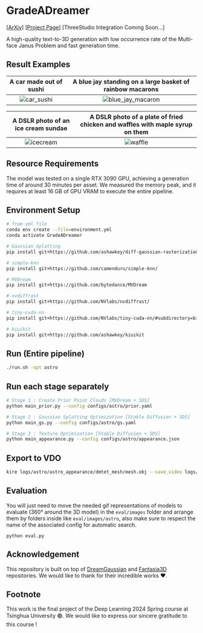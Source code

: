 # GradeADreamer

[[ArXiv](https://arxiv.org/abs/2406.09850)] [[Project Page](https://trapoom555.github.io/GradeADreamer_Project_Page/)] [ThreeStudio Integration Coming Soon...]

A high-quality text-to-3D generation with low occurrence rate of the Multi-face Janus Problem and fast generation time.

## Result Examples

A car made out of sushi |  A blue jay standing on a large basket of rainbow macarons
:-------------------------:|:-------------------------:
![car_sushi](eval/images/car_sushi/gad.gif) |  ![blue_jay_macaron](eval/images/blue_jay_macaron/gad.gif)

A DSLR photo of an ice cream sundae |  A DSLR photo of a plate of fried chicken and waffles with maple syrup on them
:-------------------------:|:-------------------------:
![icecream](eval/images/icecream/gad.gif) |  ![waffle](eval/images/waffle/gad.gif)

## Resource Requirements

The model was tested on a single RTX 3090 GPU, achieving a generation time of around 30 minutes per asset. We measured the memory peak, and it requires at least 16 GB of GPU VRAM to execute the entire pipeline.

## Environment Setup
```bash
# from yml file
conda env create --file=environment.yml
conda activate GradeADreamer

# Gaussian Splatting
pip install git+https://github.com/ashawkey/diff-gaussian-rasterization

# simple-knn
pip install git+https://github.com/camenduru/simple-knn/

# MVDream
pip install git+https://github.com/bytedance/MVDream

# nvdiffrast
pip install git+https://github.com/NVlabs/nvdiffrast/

# tiny-cuda-nn
pip install git+https://github.com/NVlabs/tiny-cuda-nn/#subdirectory=bindings/torch

# kiuikit
pip install git+https://github.com/ashawkey/kiuikit
```

## Run (Entire pipeline)
```bash
./run.sh -opt astro
```

## Run each stage separately
```bash
# Stage 1 : Create Prior Point Clouds [MVDream + SDS]
python main_prior.py --config configs/astro/prior.yaml

# Stage 2 : Gaussian Splatting Optimization [Stable Diffusion + SDS]
python main_gs.py --config configs/astro/gs.yaml

# Stage 3 : Texture Optimization [Stable Diffusion + SDS]
python main_appearance.py --config configs/astro/appearance.json
```

## Export to VDO
```bash
kire logs/astro/astro_appearance/dmtet_mesh/mesh.obj --save_video logs/astro/astro_output_vdo.mp4 --wogui
```

## Evaluation

You will just need to move the needed gif representations of models to evaluate (360° around the 3D model) in the `eval/images` folder and arrange them by folders inside like `eval/images/astro`, also make sure to respect the name of the associated config for automatic search.

```
python eval.py
```

## Acknowledgement

This repository is built on top of [DreamGaussian](https://github.com/dreamgaussian/dreamgaussian) and [Fantasia3D](https://github.com/Gorilla-Lab-SCUT/Fantasia3D) repositories. We would like to thank for their incredible works ❤️.

## Footnote

This work is the final project of the Deep Learning 2024 Spring course at Tsinghua University 🟣. We would like to express our sincere gratitude to this course !
